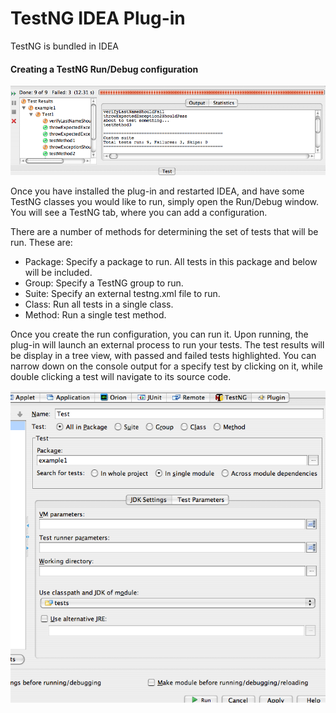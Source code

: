 # TestNG IDEA Plug-in

TestNG is bundled in IDEA

#### Creating a TestNG Run/Debug configuration

![Screenshot](assets/images/idea-output.png) 

Once you have installed the plug-in and restarted IDEA, and have some TestNG classes you would like to run, simply open the Run/Debug window. You will see a TestNG tab, where you can add a configuration.

There are a number of methods for determining the set of tests that will be run. These are:

* Package: Specify a package to run. All tests in this package and below will be included.
* Group: Specify a TestNG group to run.
* Suite: Specify an external testng.xml file to run.
* Class: Run all tests in a single class.
* Method: Run a single test method.

Once you create the run configuration, you can run it. Upon running, the plug-in will launch an external process to run your tests. The test results will be display in a tree view, with passed and failed tests highlighted. You can narrow down on the console output for a specify test by clicking on it, while double clicking a test will navigate to its source code.

![Screenshot](assets/images/idea-rundialog.png) 